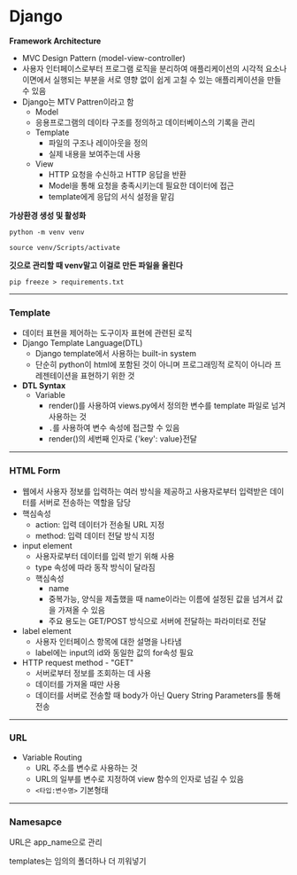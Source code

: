 # Django

__Framework Architecture__

- MVC Design Pattern (model-view-controller)
- 사용자 인터페이스로부터 프로그램 로직을 분리하여 애플리케이션의 시각적 요소나 이면에서 실행되는 부분을 서로 영향 없이 쉽게 고칠 수 있는 애플리케이션을 만들 수 있음
- Django는 MTV Pattren이라고 함
  -  Model
    - 응용프로그램의 데이타 구조를 정의하고 데이터베이스의 기록을 관리
  - Template
    - 파일의 구조나 레이아웃을 정의
    - 실제 내용을 보여주는데 사용
  - View 
    - HTTP 요청을 수신하고 HTTP 응답을 반환
    - Model을 통해 요청을 충족시키는데 필요한 데이터에 접근
    - template에게 응답의 서식 설정을 맡김

__가상환경 생성 및 활성화__

`python -m venv venv`

`source venv/Scripts/activate`

__깃으로 관리할 때 venv말고 이걸로 만든 파일을 올린다__

`pip freeze > requirements.txt`

---

### Template

- 데이터 표현을 제어하는 도구이자 표현에 관련된 로직
- Django Template Language(DTL)
  - Django template에서 사용하는 built-in system
  - 단순히 python이 html에 포함된 것이 아니며
    프로그래밍적 로직이 아니라 프레젠테이션을 표현하기 위한 것
- __DTL Syntax__
  - Variable
    - render()를 사용하여 views.py에서 정의한 변수를 template 파일로 넘겨 사용하는 것
    - `.`를 사용하여 변수 속성에 접근할 수 있음
    - render()의  세번째 인자로 {'key': value}전달

---

### HTML Form

- 웹에서 사용자 정보를 입력하는 여러 방식을 제공하고 사용자로부터 입력받은 데이터를 서버로 전송하는 역할을 담당
- 핵심속성
  - action: 입력 데이터가 전송될 URL 지정
  - method: 입력 데이터 전달 방식 지정
- input element
  - 사용자로부터 데이터를 입력 받기 위해 사용
  - type 속성에 따라 동작 방식이 달라짐
  - 핵심속성
    - name
    - 중복가능, 양식을 제출했을 때 name이라는 이름에 설정된 값을 넘겨서 값을 가져올 수 있음
    - 주요 용도는 GET/POST 방식으로 서버에 전달하는 파라미터로 전달
- label element
  - 사용자 인터페이스 항목에 대한 설명을 나타냄
  - label에는 input의 id와 동일한 값의 for속성 필요
- HTTP request method - "GET"
  - 서버로부터 정보를 조회하는 데 사용
  - 데이터를 가져올 때만 사용
  - 데이터를 서버로 전송할 때 body가 아닌 Query String Parameters를 통해 전송

---

### URL

- Variable Routing
  - URL 주소를 변수로 사용하는 것
  - URL의 일부를 변수로 지정하여 view 함수의 인자로 넘길 수 있음
  - `<타입:변수명>` 기본형태

---

### Namesapce

URL은 app_name으로 관리

templates는 임의의 폴더하나 더 끼워넣기

































































































